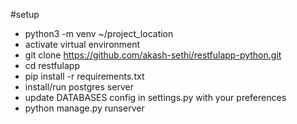 #setup

- python3 -m venv ~/project_location
- activate virtual environment
- git clone https://github.com/akash-sethi/restfulapp-python.git
- cd restfulapp
- pip install -r requirements.txt
- install/run postgres server
- update DATABASES config in settings.py with your preferences
- python manage.py runserver